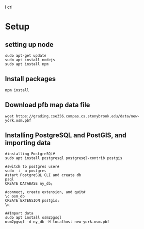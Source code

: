 i cri

# Setup

## setting up node
```
sudo apt-get update
sudo apt install nodejs
sudo apt install npm 

```

## Install packages
```npm install```

## Download pfb map data file
```wget https://grading.cse356.compas.cs.stonybrook.edu/data/new-york.osm.pbf ```

## Installing PostgreSQL and PostGIS, and importing data
```
#installing PostgreSQL#
sudo apt install postgresql postgresql-contrib postgis

#switch to postgres user#
sudo -i -u postgres
#start PostgreSQL CLI and create db
psql
CREATE DATABASE ny_db;

#connect, create extension, and quit#
\c osm_db
CREATE EXTENSION postgis;
\q

##Import data
sudo apt install osm2pgsql
osm2pgsql -d ny_db -H localhost new-york.osm.pbf

```
